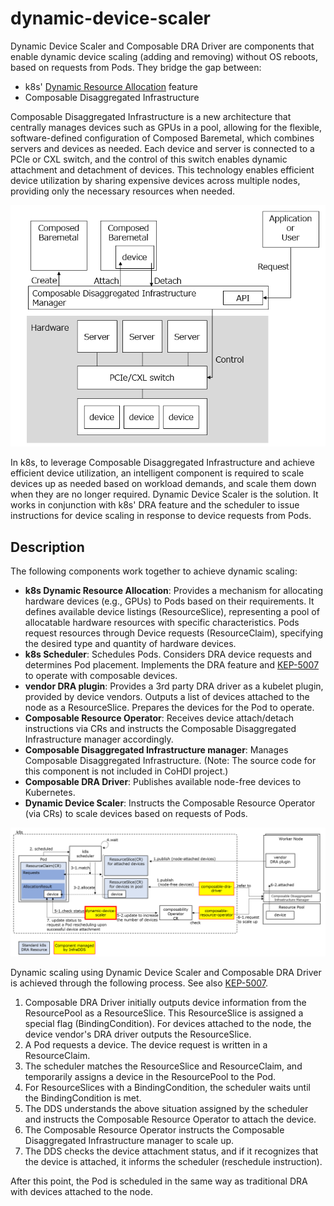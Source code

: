 # dynamic-device-scaler

Dynamic Device Scaler and Composable DRA Driver are components that enable dynamic device scaling (adding and removing) without OS reboots, based on requests from Pods. They bridge the gap between:
- k8s' [Dynamic Resource Allocation](https://kubernetes.io/docs/concepts/scheduling-eviction/dynamic-resource-allocation/) feature
- Composable Disaggregated Infrastructure

Composable Disaggregated Infrastructure is a new architecture that centrally manages devices such as GPUs in a pool, allowing for the flexible, software-defined configuration of Composed Baremetal, which combines servers and devices as needed. Each device and server is connected to a PCIe or CXL switch, and the control of this switch enables dynamic attachment and detachment of devices.
This technology enables efficient device utilization by sharing expensive devices across multiple nodes, providing only the necessary resources when needed.

![Composable Disaggregated Infrastructure](doc/cdi.png)

In k8s, to leverage Composable Disaggregated Infrastructure and achieve efficient device utilization, an intelligent component is required to scale devices up as needed based on workload demands, and scale them down when they are no longer required.
Dynamic Device Scaler is the solution. It works in conjunction with k8s' DRA feature and the scheduler to issue instructions for device scaling in response to device requests from Pods.

## Description

The following components work together to achieve dynamic scaling:


- **k8s Dynamic Resource Allocation**: Provides a mechanism for allocating hardware devices (e.g., GPUs) to Pods based on their requirements. 
 It defines available device listings (ResourceSlice), representing a pool of allocatable hardware resources with specific characteristics.
 Pods request resources through Device requests (ResourceClaim), specifying the desired type and quantity of hardware devices.
- **k8s Scheduler**: Schedules Pods. Considers DRA device requests and determines Pod placement. Implements the DRA feature and [KEP-5007](https://github.com/kubernetes/enhancements/tree/master/keps/sig-scheduling/5007-device-attach-before-pod-scheduled) to operate with composable devices.
- **vendor DRA plugin**: Provides a 3rd party DRA driver as a kubelet plugin, provided by device vendors. Outputs a list of devices attached to the node as a ResourceSlice. Prepares the devices for the Pod to operate.
- **Composable Resource Operator**: Receives device attach/detach instructions via CRs and instructs the Composable Disaggregated Infrastructure manager accordingly.
- **Composable Disaggregated Infrastructure manager**: Manages Composable Disaggregated Infrastructure. (Note: The source code for this component is not included in CoHDI project.)
- **Composable DRA Driver**: Publishes available node-free devices to Kubernetes.
- **Dynamic Device Scaler**: Instructs the Composable Resource Operator (via CRs) to scale devices based on requests of Pods.

![How Dynamic Device Scaler Works](doc/dds1.png)

Dynamic scaling using Dynamic Device Scaler and Composable DRA Driver is achieved through the following process.
See also [KEP-5007](https://github.com/kubernetes/enhancements/tree/master/keps/sig-scheduling/5007-device-attach-before-pod-scheduled).

1. Composable DRA Driver initially outputs device information from the ResourcePool as a ResourceSlice. This ResourceSlice is assigned a special flag (BindingCondition).
For devices attached to the node, the device vendor's DRA driver outputs the ResourceSlice.
2. A Pod requests a device. The device request is written in a ResourceClaim.
3. The scheduler matches the ResourceSlice and ResourceClaim, and temporarily assigns a device in the ResourcePool to the Pod.
4. For ResourceSlices with a BindingCondition, the scheduler waits until the BindingCondition is met.
5. The DDS understands the above situation assigned by the scheduler and instructs the Composable Resource Operator to attach the device.
6. The Composable Resource Operator instructs the Composable Disaggregated Infrastructure manager to scale up.
7. The DDS checks the device attachment status, and if it recognizes that the device is attached, it informs the scheduler (reschedule instruction).

After this point, the Pod is scheduled in the same way as traditional DRA with devices attached to the node.
